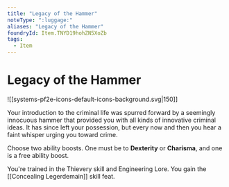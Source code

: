 ```yaml
---
title: "Legacy of the Hammer"
noteType: ":luggage:"
aliases: "Legacy of the Hammer"
foundryId: Item.TNYD19hohZN5XoZb
tags:
  - Item
---
```


# Legacy of the Hammer
![[systems-pf2e-icons-default-icons-background.svg|150]]

Your introduction to the criminal life was spurred forward by a seemingly innocuous hammer that provided you with all kinds of innovative criminal ideas. It has since left your possession, but every now and then you hear a faint whisper urging you toward crime.

Choose two ability boosts. One must be to **Dexterity** or **Charisma**, and one is a free ability boost.

You're trained in the Thievery skill and Engineering Lore. You gain the [[Concealing Legerdemain]] skill feat.
